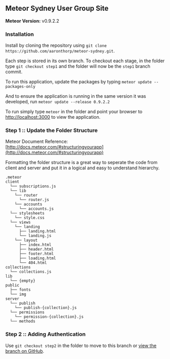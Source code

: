 Meteor Sydney User Group Site
-----------------------------

**Meteor Version:** v0.9.2.2

### Installation

Install by cloning the repository using `git clone https://github.com/aaronthorp/meteor-sydney.git`.

Each step is stored in its own branch. To checkout each stage, in the folder type `git checkout step1` and the folder will now be the `step1` branch commit.

To run this application, update the packages by typing `meteor update --packages-only`

And to ensure the application is running in the same version it was developed, run `meteor update --release 0.9.2.2`

To run simply type `meteor` in the folder and point your browser to [http://localhost:3000](http://localhost:3000) to view the application.

### Step 1 :: Update the Folder Structure

Meteor Document Reference: [http://docs.meteor.com/#structuringyourapp](http://docs.meteor.com/#structuringyourapp)

Formatting the folder structure is a great way to seperate the code from client and server and put it in a logical and easy to understand hierarchy.

```
.meteor
client
  └── subscriptions.js
  └── lib
    └── router
      └── router.js
    └── accounts
      └── accounts.js
  └── stylesheets
    └── style.css
  └── views
    └── landing
      ├── landing.html
      └── landing.js
    └── layout
      ├── index.html
      ├── header.html
      ├── footer.html
      ├── loading.html
      └── 404.html
collections
  └── collections.js
lib
  └── {empty}
public
  ├── fonts
  └── img
server
  └── publish
    └── publish-{collection}.js
  └── permissions
    └── permission-{collection}.js
  └── methods
```

### Step 2 :: Adding Authentication

Use `git checkout step2` in the folder to move to this branch or [view the branch on GitHub](https://github.com/aaronthorp/meteor-sydney/tree/step2).
